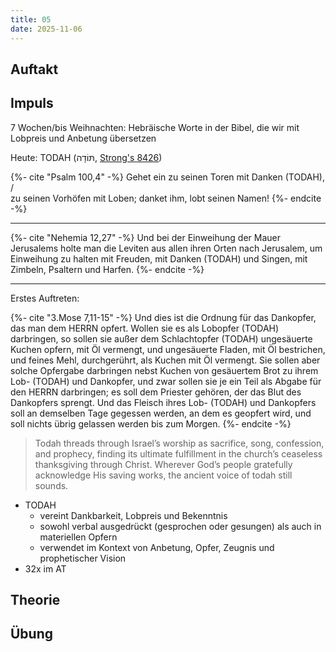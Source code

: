 ```yaml
---
title: 05
date: 2025-11-06
---
```


## Auftakt

## Impuls

7 Wochen/bis Weihnachten: Hebräische Worte in der Bibel, die wir mit Lobpreis und Anbetung übersetzen

Heute: TODAH (תּוֹדָה, [Strong's 8426](https://biblehub.com/hebrew/8426.htm))

{%- cite "Psalm 100,4" -%}
Gehet ein zu seinen Toren mit Danken (TODAH), /<br>
zu seinen Vorhöfen mit Loben; danket ihm, lobt seinen Namen!
{%- endcite -%}

---

{%- cite "Nehemia 12,27" -%}
Und bei der Einweihung der Mauer Jerusalems holte man die Leviten aus allen ihren Orten nach Jerusalem, um Einweihung zu halten mit Freuden, mit Danken (TODAH) und Singen, mit Zimbeln, Psaltern und Harfen.
{%- endcite -%}

---

Erstes Auftreten:

{%- cite "3.Mose 7,11-15" -%}
Und dies ist die Ordnung für das Dankopfer, das man dem HERRN opfert. Wollen sie es als Lobopfer (TODAH) darbringen, so sollen sie außer dem Schlachtopfer (TODAH) ungesäuerte Kuchen opfern, mit Öl vermengt, und ungesäuerte Fladen, mit Öl bestrichen, und feines Mehl, durchgerührt, als Kuchen mit Öl vermengt. Sie sollen aber solche Opfergabe darbringen nebst Kuchen von gesäuertem Brot zu ihrem Lob- (TODAH) und Dankopfer, und zwar sollen sie je ein Teil als Abgabe für den HERRN darbringen; es soll dem Priester gehören, der das Blut des Dankopfers sprengt. Und das Fleisch ihres Lob- (TODAH) und Dankopfers soll an demselben Tage gegessen werden, an dem es geopfert wird, und soll nichts übrig gelassen werden bis zum Morgen.
{%- endcite -%}

> Todah threads through Israel’s worship as sacrifice, song, confession, and prophecy, finding its ultimate fulfillment in the church’s ceaseless thanksgiving through Christ. Wherever God’s people gratefully acknowledge His saving works, the ancient voice of todah still sounds.

- TODAH
    - vereint Dankbarkeit, Lobpreis und Bekenntnis
    - sowohl verbal ausgedrückt (gesprochen oder gesungen) als auch in materiellen Opfern
    - verwendet im Kontext von Anbetung, Opfer, Zeugnis und prophetischer Vision
- 32x im AT

## Theorie

## Übung
